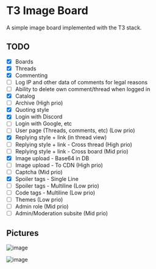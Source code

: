 # T3 Image Board

A simple image board implemented with the T3 stack. 

## TODO

- [x] Boards
- [x] Threads
- [x] Commenting
- [ ] Log IP and other data of comments for legal reasons
- [ ] Ability to delete own comment/thread when logged in
- [x] Catalog
- [ ] Archive (High prio)
- [x] Quoting style
- [x] Login with Discord
- [ ] Login with Google, etc
- [ ] User page (Threads, comments, etc) (Low prio)
- [x] Replying style + link (in thread view)
- [ ] Replying style + link - Cross thread (High prio)
- [ ] Replying style + link - Cross board (Mid prio)
- [x] Image upload - Base64 in DB
- [ ] Image upload - To CDN (High prio)
- [ ] Captcha (Mid prio)
- [x] Spoiler tags - Single Line
- [ ] Spoiler tags - Multiline (Low prio)
- [ ] Code tags - Multiline (Low prio)
- [ ] Themes (Low prio)
- [ ] Admin role (Mid prio)
- [ ] Admin/Moderation subsite (Mid prio)

## Pictures

![image](https://user-images.githubusercontent.com/13174664/204098795-27f867fd-acf0-4df8-8b0f-90fa36b9f5f4.png)

![image](https://user-images.githubusercontent.com/13174664/204098805-5429c9bc-bb6c-4d28-91e1-a4cfe8c4ecd8.png)
